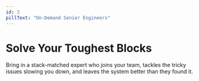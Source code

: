 ```yaml
---
id: 3
pillText: "On-Demand Senior Engineers"
---
```


<h1
  class="text-[18px] leading-[22px] min-[390px]:text-[24px] min-[390px]:leading-[28px] sm:text-[32px] sm:leading-[36px] md:text-[54px] md:leading-[59.4px] font-medium tracking-tight"
>
  <span class="fadeInUp block" style="animation-delay: 100ms;">
   Solve Your
  </span>  
  <span
    class="fadeInUp block"
    style="animation-delay: 500ms;animation-fill-mode: backwards;"
  >
   Toughest Blocks
  </span>
</h1>
<p
  class="font-normal text-sm leading-5 min-[390px]:text-base min-[390px]:leading-6 sm:text-lg sm:leading-7 md:text-[22px] md:leading-8 tracking-normal"
>
  <span
    class="fadeInUp"
    style="animation-delay: 900ms;animation-fill-mode: backwards;"
  >
  Bring in a stack-matched expert who joins your team, tackles the tricky issues slowing you down, and leaves the system better than they found it.
  </span>
</p>
